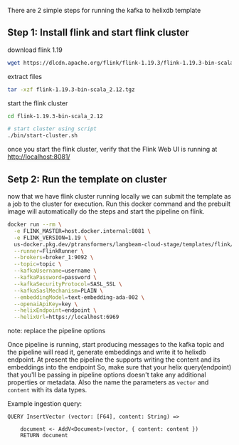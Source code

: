 There are 2 simple steps for running the kafka to helixdb template

## Step 1: Install flink and start flink cluster

download flink 1.19

```sh
wget https://dlcdn.apache.org/flink/flink-1.19.3/flink-1.19.3-bin-scala_2.12.tgz
```

extract files
```sh
tar -xzf flink-1.19.3-bin-scala_2.12.tgz
```

start the flink cluster

```sh
cd flink-1.19.3-bin-scala_2.12

# start cluster using script
./bin/start-cluster.sh
```
once you start the flink cluster, verify that the Flink Web UI is running at [http://localhost:8081/](http://localhost:8081)

## Setp 2: Run the template on cluster

now that we have flink cluster running locally we can submit the template as a job to the cluster for execution.
Run this docker command and the prebuilt image will automatically do the steps and start the pipeline on flink. 


```sh
docker run --rm \
  -e FLINK_MASTER=host.docker.internal:8081 \
  -e FLINK_VERSION=1.19 \
  us-docker.pkg.dev/ptransformers/langbeam-cloud-stage/templates/flink/kafka-to-helixdb:latest \
  --runner=FlinkRunner \
  --brokers=broker_1:9092 \
  --topic=topic \
  --kafkaUsername=username \
  --kafkaPassword=password \
  --kafkaSecurityProtocol=SASL_SSL \
  --kafkaSaslMechanism=PLAIN \
  --embeddingModel=text-embedding-ada-002 \
  --openaiApiKey=key \
  --helixEndpoint=endpoint \
  --helixUrl=https://localhost:6969
```

note: replace the pipeline options

Once pipeline is running, start producing messages to the kafka topic and the pipeline will read it, generate embeddings and write it to helixdb endpoint. At present the pipeline the supports writing the content and its embeddings into the endpoint So, make sure that your helix query(endpoint) that you'll be passing in pipeline options doesn't take any additional properties or metadata. Also the name the parameters as `vector` and `content` with its data types.

Example ingestion query: 

```
QUERY InsertVector (vector: [F64], content: String) =>
    
    document <- AddV<Document>(vector, { content: content })
    RETURN document
```